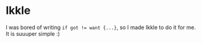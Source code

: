# Ikkle

I was bored of writing `if got != want {...}`, so I made Ikkle to do it for me. It is suuuper simple :)
